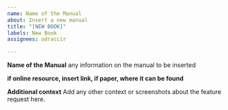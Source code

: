 ```yaml
---
name: Name of the Manual
about: Insert a new manual
title: "[NEW BOOK]"
labels: New Book
assignees: odraccir

---
```


**Name of the Manual**
any information on the manual to be inserted

**if online resource, insert link, if paper, where it can be found**

**Additional context**
Add any other context or screenshots about the feature request here.
